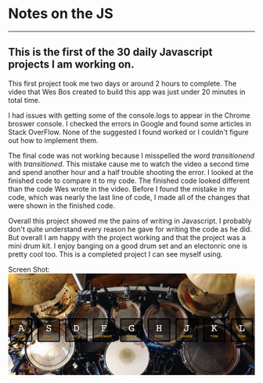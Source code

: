 # Notes on the JS

---

## This is the first of the 30 daily Javascript projects I am working on.

This first project took me two days or around 2 hours to complete. The video that Wes Bos created to build this app was just under 20 minutes in total time.

I had issues with getting some of the console.logs to appear in the Chrome broswer console. I checked the errors in Google and found some articles in Stack OverFlow. None of the suggested I found worked or I couldn't figure out how to implement them.

The final code was not working because I misspelled the word _transitionend_ with _transitioned_. This mistake cause me to watch the video a second time and spend another hour and a half trouble shooting the error. I looked at the finished code to compare it to my code. The finished code looked different than the code Wes wrote in the video. Before I found the mistake in my code, which was nearly the last line of code, I made all of the changes that were shown in the finished code.

Overall this project showed me the pains of writing in Javascript. I probably don't quite understand every reason he gave for writing the code as he did. But overall I am happy with the project working and that the project was a mini drum kit. I enjoy banging on a good drum set and an electonric one is pretty cool too. This is a completed project I can see myself using.

Screen Shot:
![alt text](screenshot.png "drum set")
